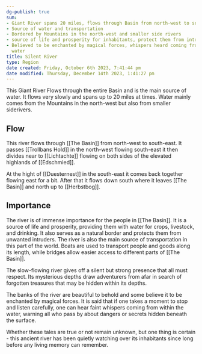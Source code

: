```yaml
---
dg-publish: true
sum:
- Giant River spans 20 miles, flows through Basin from north-west to south-east
- Source of water and transportation
- Bordered by Mountains in the north-west and smaller side rivers
- source of life and prosperity for inhabitants, protect them from intruders
- Believed to be enchanted by magical forces, whispers heard coming from within the
  water
title: Silent River
type: Region
date created: Friday, October 6th 2023, 7:41:44 pm
date modified: Thursday, December 14th 2023, 1:41:27 pm
---
```


This Giant River Flows through the entire Basin and is the main source of water. It flows very slowly and spans up to 20 miles at times. Water mainly comes from the Mountains in the north-west but also from smaller siderivers.

## Flow

This river flows through [[The Basin]] from north-west to south-east. It passes [[Trollbans Hold]] in the north-west flowing south-east it then divides near to [[Lichtachte]] flowing on both sides of the elevated highlands of [[Edschmied]].

At the hight of [[Duesternest]] in the south-east it comes back together flowing east for a bit. After that it flows down south where it leaves [[The Basin]] and north up to [[Herbstbog]]. 

## Importance

The river is of immense importance for the people in [[The Basin]]. It is a source of life and prosperity, providing them with water for crops, livestock, and drinking. It also serves as a natural border and protects them from unwanted intruders. The river is also the main source of transportation in this part of the world. Boats are used to transport people and goods along its length, while bridges allow easier access to different parts of [[The Basin]].

The slow-flowing river gives off a silent but strong presence that all must respect. Its mysterious depths draw adventurers from afar in search of forgotten treasures that may be hidden within its depths.

The banks of the river are beautiful to behold and some believe it to be enchanted by magical forces. It is said that if one takes a moment to stop and listen carefully, one can hear faint whispers coming from within the water, warning all who pass by about dangers or secrets hidden beneath the surface. 

Whether these tales are true or not remain unknown, but one thing is certain - this ancient river has been quietly watching over its inhabitants since long before any living memory can remember. 
